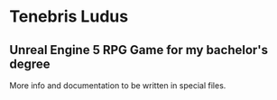 # Tenebris Ludus 

## Unreal Engine 5 RPG Game for my bachelor's degree

More info and documentation to be written in special files.